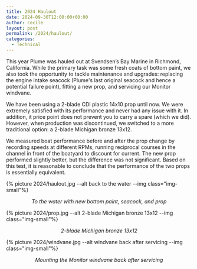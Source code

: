 ```yaml
---
title: 2024 Haulout
date: 2024-09-30T12:00:00+00:00
author: cecile
layout: post
permalink: /2024/haulout/
categories:
  - Technical
---
```


This year Plume was hauled out at Svendsen’s Bay Marine in Richmond, California. While the primary task was some fresh coats of bottom paint, we also took the opportunity to tackle maintenance and upgrades: replacing the engine intake seacock (Plume's last original seacock and hence a potential failure point), fitting a new prop, and servicing our Monitor windvane.

We have been using a 2-blade CDI plastic 14x10 prop until now. We were extremely satisfied with its performance and never had any issue with it. In addition, it price point does not prevent you to carry a spare (which we did). However, when production was discontinued, we switched to a more traditional option: a 2-blade Michigan bronze 13x12. 

We measured boat performance before and after the prop change by recording speeds at different RPMs, running reciprocal courses in the channel in front of the boatyard to discount for current. The new prop performed slightly better, but the difference was not significant. Based on this test, it is reasonable to conclude that the performance of the two props is essentially equivalent.

{% picture 2024/haulout.jpg --alt back to the water --img class="img-small"%}
<p style="text-align: center; font-style: italic;">
  To the water with new bottom paint, seacock, and prop
</p>

{% picture 2024/prop.jpg --alt 2-blade Michigan bronze 13x12 --img class="img-small"%}
<p style="text-align: center; font-style: italic;">
  2-blade Michigan bronze 13x12
</p>

{% picture 2024/windvane.jpg --alt windvane back after servicing --img class="img-small"%}
<p style="text-align: center; font-style: italic;">
  Mounting the Monitor  windvane back after servicing
</p>
